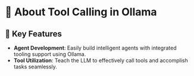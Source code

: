 # 🌟 About Tool Calling in Ollama

## 🚀 Key Features

- **Agent Development**: Easily build intelligent agents with integrated tooling support using Ollama.
- **Tool Utilization**: Teach the LLM to effectively call tools and accomplish tasks seamlessly.

